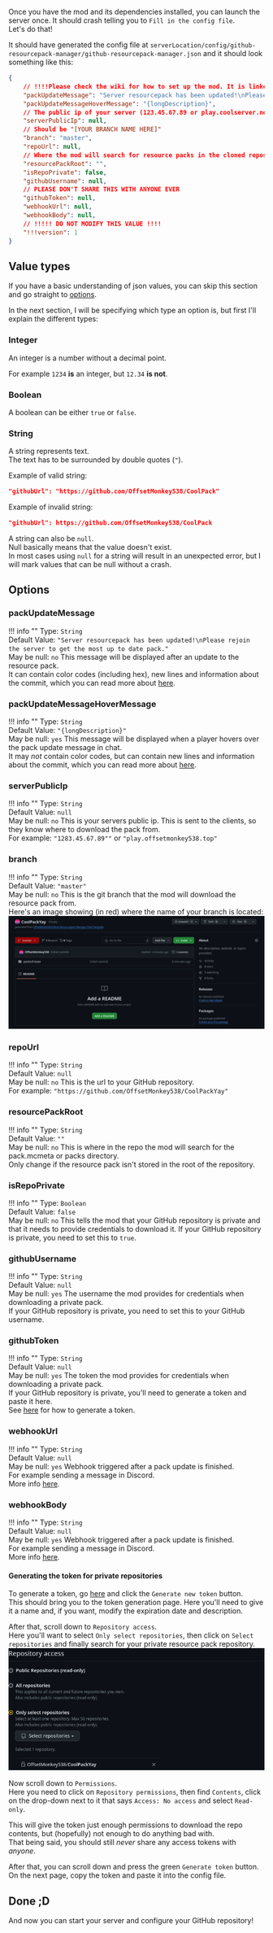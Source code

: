 Once you have the mod and its dependencies installed, you can launch the server once. It should crash telling you to `Fill in the config file`.  
Let's do that!

It should have generated the config file at `serverLocation/config/github-resourcepack-manager/github-resourcepack-manager.json` and it should look something like this:
```json
{
	// !!!!Please check the wiki for how to set up the mod. It is linked on both the Modrinth and GitHub pages!!!!
	"packUpdateMessage": "Server resourcepack has been updated!\nPlease click {packUpdateCommand} to get the most up to date pack.",
	"packUpdateMessageHoverMessage": "{longDescription}",
	// The public ip of your server (123.45.67.89 or play.coolserver.net)
	"serverPublicIp": null,
	// Should be "[YOUR BRANCH NAME HERE]"
	"branch": "master",
	"repoUrl": null,
	// Where the mod will search for resource packs in the cloned repository
	"resourcePackRoot": "",
	"isRepoPrivate": false,
	"githubUsername": null,
	// PLEASE DON'T SHARE THIS WITH ANYONE EVER
	"githubToken": null,
	"webhookUrl": null,
	"webhookBody": null,
	// !!!!! DO NOT MODIFY THIS VALUE !!!!
	"!!!version": 1
}
```

## Value types
If you have a basic understanding of json values, you can skip this section and go straight to [options](#options).

In the next section, I will be specifying which type an option is, but first I'll explain the different types:

### Integer
An integer is a number without a decimal point.  

For example `1234` **is** an integer, but `12.34` **is not**.

### Boolean
A boolean can be either `true` or `false`.

### String
A string represents text.  
The text has to be surrounded by double quotes (`"`).

Example of valid string:
```json
"githubUrl": "https://github.com/OffsetMonkey538/CoolPack"
```

Example of invalid string:
```json
"githubUrl": https://github.com/OffsetMonkey538/CoolPack
```

A string can also be `null`.  
Null basically means that the value doesn't exist.  
In most cases using `null` for a string will result in an unexpected error, but I will mark values that can be null without a crash.

## Options
### packUpdateMessage
!!! info ""
    Type: `String`  
    Default Value: `"Server resourcepack has been updated!\nPlease rejoin the server to get the most up to date pack."`  
    May be null: `no`
This message will be displayed after an update to the resource pack.  
It can contain color codes (including hex), new lines and information about the commit, which you can read more about [here](../../reference/update-message.md).

### packUpdateMessageHoverMessage
!!! info ""
    Type: `String`  
    Default Value: `"{longDescription}"`  
    May be null: `yes`
This message will be displayed when a player hovers over the pack update message in chat.  
It may *not* contain color codes, but can contain new lines and information about the commit, which you can read more about [here](../../reference/update-message.md).

### serverPublicIp
!!! info ""
    Type: `String`  
    Default Value: `null`  
    May be null: `no`
This is your servers public ip. This is sent to the clients, so they know where to download the pack from.  
For example: `"1283.45.67.89""` or `"play.offsetmonkey538.top"`

### branch
!!! info ""
    Type: `String`  
    Default Value: `"master"`  
    May be null: `no`
This is the git branch that the mod will download the resource pack from.  
Here's an image showing (in red) where the name of your branch is located:  
![Image showing where to find the name of your branch](../../images/repository-branch-location.png)

### repoUrl
!!! info ""
    Type: `String`  
    Default Value: `null`  
    May be null: `no`
This is the url to your GitHub repository.  
For example: `"https://github.com/OffsetMonkey538/CoolPackYay"`

### resourcePackRoot
!!! info ""
    Type: `String`  
    Default Value: `""`  
    May be null: `no`
This is where in the repo the mod will search for the pack.mcmeta or packs directory.  
Only change if the resource pack isn't stored in the root of the repository.

### isRepoPrivate
!!! info ""
    Type: `Boolean`  
    Default Value: `false`  
    May be null: `no`
This tells the mod that your GitHub repository is private and that it needs to provide credentials to download it.
If your GitHub repository is private, you need to set this to `true`.

### githubUsername
!!! info ""
    Type: `String`  
    Default Value: `null`  
    May be null: `yes`
The username the mod provides for credentials when downloading a private pack.  
If your GitHub repository is private, you need to set this to your GitHub username.

### githubToken
!!! info ""
    Type: `String`  
    Default Value: `null`  
    May be null: `yes`
The token the mod provides for credentials when downloading a private pack.  
If your GitHub repository is private, you'll need to generate a token and paste it here.  
See [here](#generating-the-token-for-private-repositories) for how to generate a token. 

### webhookUrl
!!! info ""
    Type: `String`  
    Default Value: `null`  
    May be null: `yes`
Webhook triggered after a pack update is finished.  
For example sending a message in Discord.  
More info [here](../../reference/discord-webhook.md).

### webhookBody
!!! info ""
    Type: `String`  
    Default Value: `null`  
    May be null: `yes`
Webhook triggered after a pack update is finished.  
For example sending a message in Discord.  
More info [here](../../reference/discord-webhook.md).

#### Generating the token for private repositories
To generate a token, go [here](https://github.com/settings/tokens?type=beta) and click the `Generate new token` button.  
This should bring you to the token generation page. Here you'll need to give it a name and, if you want, modify the expiration date and description.

After that, scroll down to `Repository access`.  
Here you'll want to select `Only select repositories`, then click on `Select repositories` and finally search for your private resource pack repository.
![Image showing example Repository access](../../images/token-generation-repository-access.png)

Now scroll down to `Permissions`.  
Here you need to click on `Repository permissions`, then find `Contents`, click on the drop-down next to it that says `Access: No access` and select `Read-only`.  

This will give the token just enough permissions to download the repo contents, but (hopefully) not enough to do anything bad with.  
That being said, you should still *never* share any access tokens with *anyone*.

After that, you can scroll down and press the green `Generate token` button.  
On the next page, copy the token and paste it into the config file.

## Done ;D

And now you can start your server and configure your GitHub repository!
